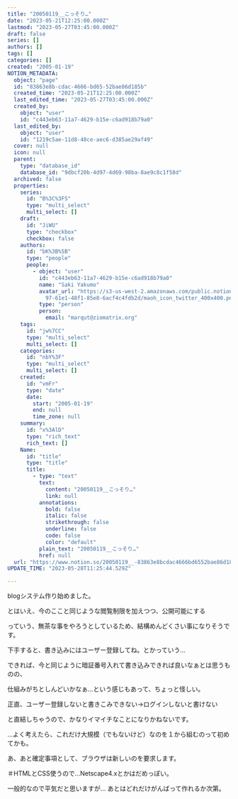 ```yaml
---
title: "20050119__こっそり…"
date: "2023-05-21T12:25:00.000Z"
lastmod: "2023-05-27T03:45:00.000Z"
draft: false
series: []
authors: []
tags: []
categories: []
created: "2005-01-19"
NOTION_METADATA:
  object: "page"
  id: "83863e8b-cdac-4666-bd65-52bae86d185b"
  created_time: "2023-05-21T12:25:00.000Z"
  last_edited_time: "2023-05-27T03:45:00.000Z"
  created_by:
    object: "user"
    id: "c443eb63-11a7-4629-b15e-c6ad918b79a0"
  last_edited_by:
    object: "user"
    id: "1219c5ae-11d8-48ce-aec6-d385ae29af49"
  cover: null
  icon: null
  parent:
    type: "database_id"
    database_id: "9dbcf20b-4d97-4d69-98ba-8ae9c8c1f58d"
  archived: false
  properties:
    series:
      id: "B%3C%3FS"
      type: "multi_select"
      multi_select: []
    draft:
      id: "JiWU"
      type: "checkbox"
      checkbox: false
    authors:
      id: "bK%3B%5B"
      type: "people"
      people:
        - object: "user"
          id: "c443eb63-11a7-4629-b15e-c6ad918b79a0"
          name: "Saki Yakumo"
          avatar_url: "https://s3-us-west-2.amazonaws.com/public.notion-static.com/3ad1c4\
            97-61e1-48f1-85e8-6acf4c4fdb2d/maoh_icon_twitter_400x400.png"
          type: "person"
          person:
            email: "marqut@ziomatrix.org"
    tags:
      id: "jw%7CC"
      type: "multi_select"
      multi_select: []
    categories:
      id: "nbY%3F"
      type: "multi_select"
      multi_select: []
    created:
      id: "vmFr"
      type: "date"
      date:
        start: "2005-01-19"
        end: null
        time_zone: null
    summary:
      id: "x%3AlD"
      type: "rich_text"
      rich_text: []
    Name:
      id: "title"
      type: "title"
      title:
        - type: "text"
          text:
            content: "20050119__こっそり…"
            link: null
          annotations:
            bold: false
            italic: false
            strikethrough: false
            underline: false
            code: false
            color: "default"
          plain_text: "20050119__こっそり…"
          href: null
  url: "https://www.notion.so/20050119__-83863e8bcdac4666bd6552bae86d185b"
UPDATE_TIME: "2023-05-28T11:25:44.529Z"

---
```

<link rel="stylesheet" href="https://cdn.jsdelivr.net/npm/katex@0.16.2/dist/katex.min.css" integrity="sha384-bYdxxUwYipFNohQlHt0bjN/LCpueqWz13HufFEV1SUatKs1cm4L6fFgCi1jT643X" crossorigin="anonymous">


blogシステム作り始めました。


とはいえ、今のここと同じような閲覧制限を加えつつ、公開可能にする


っていう、無茶な事をやろうとしているため、結構めんどくさい事になりそうです。


下手すると、書き込みにはユーザー登録してね。とかっていう…


できれば、今と同じように暗証番号入れて書き込みできれば良いなぁとは思うものの、


仕組みがちとしんどいかなぁ…という感じもあって、ちょっと怪しい。


正直、ユーザー登録しないと書きこみできない→ログインしないと書けない


と直結しちゃうので、かなりイマイチなことになりかねないです。


…よく考えたら、これだけ大規模（でもないけど）なのを１から組むのって初めてかも。


あ、あと確定事項として、ブラウザは新しいのを要求します。


＃HTMLとCSS使うので…Netscape4.xとかはだめっぽい。


一般的なので平気だと思いますが… あとはどれだけがんばって作れるか次第。

